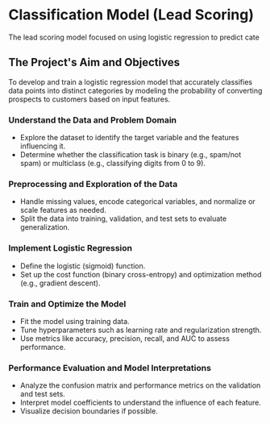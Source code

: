 # Classification  Model (Lead Scoring)
The lead scoring model focused on using logistic regression to predict cate
## The Project's Aim and Objectives
To develop and train a logistic regression model that accurately classifies data points into distinct categories by modeling the probability of converting prospects to customers based on input features.

### Understand the Data and Problem Domain
* Explore the dataset to identify the target variable and the features influencing it.
* Determine whether the classification task is binary (e.g., spam/not spam) or multiclass (e.g., classifying digits from 0 to 9).

### Preprocessing and Exploration of the Data
* Handle missing values, encode categorical variables, and normalize or scale features as needed.
* Split the data into training, validation, and test sets to evaluate generalization.

### Implement Logistic Regression
* Define the logistic (sigmoid) function.
* Set up the cost function (binary cross-entropy) and optimization method (e.g., gradient descent).

### Train and Optimize the Model
* Fit the model using training data.
* Tune hyperparameters such as learning rate and regularization strength.
* Use metrics like accuracy, precision, recall, and AUC to assess performance.

### Performance Evaluation and Model Interpretations
* Analyze the confusion matrix and performance metrics on the validation and test sets.
* Interpret model coefficients to understand the influence of each feature.
* Visualize decision boundaries if possible.
